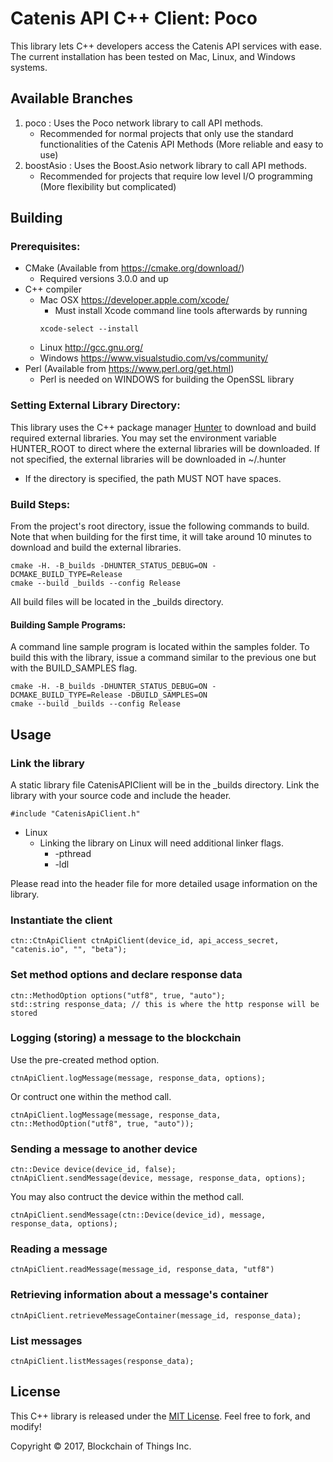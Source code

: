 # Catenis API C++ Client: Poco
This library lets C++ developers access the Catenis API services with ease. The current installation has been tested on Mac, Linux, and Windows systems.

## Available Branches
1. poco : Uses the Poco network library to call API methods.
    - Recommended for normal projects that only use the standard functionalities of the Catenis API Methods 
    (More reliable and easy to use)
2. boostAsio : Uses the Boost.Asio network library to call API methods.
    - Recommended for projects that require low level I/O programming 
    (More flexibility but complicated)

## Building

### Prerequisites:

* CMake (Available from https://cmake.org/download/)
    - Required versions 3.0.0 and up
* C++ compiler
    - Mac OSX https://developer.apple.com/xcode/
        - Must install Xcode command line tools afterwards by running
        ```shell
        xcode-select --install
        ```
    - Linux   http://gcc.gnu.org/
    - Windows https://www.visualstudio.com/vs/community/
* Perl (Available from https://www.perl.org/get.html)
    - Perl is needed on WINDOWS for building the OpenSSL library

### Setting External Library Directory:

This library uses the C++ package manager [Hunter](https://github.com/ruslo/hunter) to download and build required external libraries. 
You may set the environment variable HUNTER_ROOT to direct where the external libraries will be downloaded.
If not specified, the external libraries will be downloaded in ~/.hunter
* If the directory is specified, the path MUST NOT have spaces.

### Build Steps:

From the project's root directory, issue the following commands to build.
Note that when building for the first time, it will take around 10 minutes to download and build the external libraries. 

```shell
cmake -H. -B_builds -DHUNTER_STATUS_DEBUG=ON -DCMAKE_BUILD_TYPE=Release
cmake --build _builds --config Release
```

All build files will be located in the _builds directory.

#### Building Sample Programs:

A command line sample program is located within the samples folder. To build this with the library, issue a command similar to the previous one but with the BUILD_SAMPLES flag.

```shell
cmake -H. -B_builds -DHUNTER_STATUS_DEBUG=ON -DCMAKE_BUILD_TYPE=Release -DBUILD_SAMPLES=ON
cmake --build _builds --config Release
```

## Usage

### Link the library

A static library file CatenisAPIClient will be in the _builds directory. Link the library with your source code and include the header.

```shell
#include "CatenisApiClient.h"
```

* Linux
    - Linking the library on Linux will need additional linker flags. 
        + -pthread 
        + -ldl

Please read into the header file for more detailed usage information on the library.

### Instantiate the client

```shell
ctn::CtnApiClient ctnApiClient(device_id, api_access_secret, "catenis.io", "", "beta");
```

### Set method options and declare response data

```shell
ctn::MethodOption options("utf8", true, "auto");
std::string response_data; // this is where the http response will be stored
```

### Logging (storing) a message to the blockchain

Use the pre-created method option.

```shell
ctnApiClient.logMessage(message, response_data, options);
```

Or contruct one within the method call.

```shell
ctnApiClient.logMessage(message, response_data, ctn::MethodOption("utf8", true, "auto"));
```

### Sending a message to another device

```shell
ctn::Device device(device_id, false);
ctnApiClient.sendMessage(device, message, response_data, options);
```

You may also contruct the device within the method call.

```shell
ctnApiClient.sendMessage(ctn::Device(device_id), message, response_data, options);
```

### Reading a message

```shell
ctnApiClient.readMessage(message_id, response_data, "utf8")
```

### Retrieving information about a message's container

```shell
ctnApiClient.retrieveMessageContainer(message_id, response_data);
```

### List messages

```shell
ctnApiClient.listMessages(response_data);
```

## License

This C++ library is released under the [MIT License](LICENSE). Feel free to fork, and modify!

Copyright © 2017, Blockchain of Things Inc.
